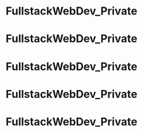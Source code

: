 # FullstackWebDev_Private
# FullstackWebDev_Private
# FullstackWebDev_Private
# FullstackWebDev_Private
# FullstackWebDev_Private
